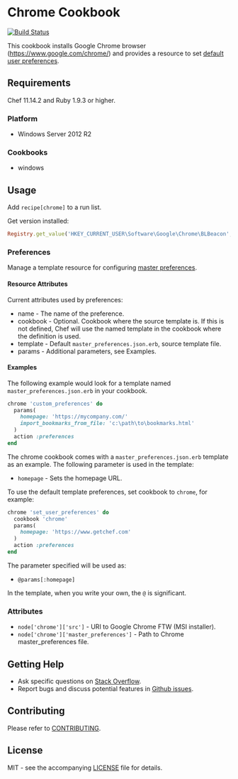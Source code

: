 # Chrome Cookbook

[![Build Status](https://travis-ci.org/dhoer/chef-chrome.svg)](https://travis-ci.org/dhoer/chef-chrome)

This cookbook installs Google Chrome browser (https://www.google.com/chrome/) and provides a resource to set [ default user preferences](https://support.google.com/chrome/a/answer/187948?hl=en).

## Requirements

Chef 11.14.2 and Ruby 1.9.3 or higher.

### Platform

- Windows Server 2012 R2

### Cookbooks

- windows

## Usage

Add `recipe[chrome]` to a run list.

Get version installed:

```ruby
Registry.get_value('HKEY_CURRENT_USER\Software\Google\Chrome\BLBeacon', 'version')
```

### Preferences

Manage a template resource for configuring [master preferences](http://www.chromium.org/administrators/configuring-other-preferences).

#### Resource Attributes

Current attributes used by preferences:

- name - The name of the preference. 
- cookbook - Optional. Cookbook where the source template is. If this is not defined, Chef will use the named template in the cookbook where the definition is used.
- template - Default `master_preferences.json.erb`, source template file.
- params - Additional parameters, see Examples.

#### Examples
    
The following example would look for a template named `master_preferences.json.erb` in your cookbook.

```ruby
chrome 'custom_preferences' do
  params(
    homepage: 'https://mycompany.com/'
    import_bookmarks_from_file: 'c:\path\to\bookmarks.html'
  )
  action :preferences
end
```

The chrome cookbook comes with a `master_preferences.json.erb` template as an example. The following parameter is used in the template:

- `homepage` - Sets the homepage URL.

To use the default template preferences, set cookbook to `chrome`, for example:

```ruby
chrome 'set_user_preferences' do
  cookbook 'chrome'
  params(
    homepage: 'https://www.getchef.com'
  )
  action :preferences
end
```
    
The parameter specified will be used as:

- `@params[:homepage]`

In the template, when you write your own, the `@` is significant.

### Attributes

- `node['chrome']['src']` - URI to Google Chrome FTW (MSI installer).
- `node['chrome']['master_preferences']` - Path to Chrome master_preferences file.

## Getting Help

- Ask specific questions on [Stack Overflow](http://stackoverflow.com/questions/tagged/chef-chrome).
- Report bugs and discuss potential features in [Github issues](https://github.com/dhoer/chef-chrome/issues).

## Contributing

Please refer to [CONTRIBUTING](https://github.com/dhoer/chef-chrome/blob/master/CONTRIBUTING.md).

## License

MIT - see the accompanying [LICENSE](https://github.com/dhoer/chef-chrome/blob/master/LICENSE.md) file for details.
